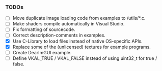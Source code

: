 ### TODOs

- [ ] Move duplicate image loading code from examples to /utils/*.c.
- [ ] Make shaders compile automatically in Visual Studio.
- [ ] Fix formatting of sourcecode.
- [ ] Correct description-comments in examples.
- [x] Use C-Library to load files instead of native OS-specific APIs.
- [x] Replace some of the (unlicensed) textures for example programs.
- [ ] Create DearImGUI example.
- [ ] Define VKAL_TRUE / VKAL_FALSE instead of using uint32_t for true / false.
